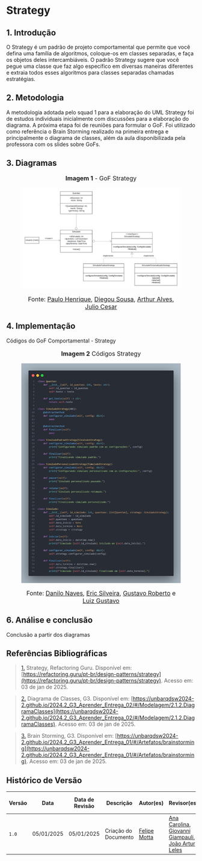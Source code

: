 # **Strategy**

## **1. Introdução**

O Strategy é um padrão de projeto comportamental que permite que você defina uma família de algoritmos, coloque-os em classes separadas, e faça os objetos deles intercambiáveis. O padrão Strategy sugere que você pegue uma classe que faz algo específico em diversas maneiras diferentes e extraia todos esses algoritmos para classes separadas chamadas estratégias.

## **2. Metodologia**

A metodologia adotada pelo squad 1 para a elaboração do UML Strategy foi de estudos individuais inicialmente com discussões para a elaboração do diagrama. A próxima etapa foi de reuniões para formular o GoF. Foi utilizado como referência o Brain Storming realizado na primeira entrega e principalmente o diagrama de classes, além da aula disponibilizada pela professora com os slides sobre GoFs.

## **3. Diagramas**

<center>

<figure markdown>
<font size="3"><p style="text-align: center"><b>Imagem 1</b> - GoF Strategy</p></font>

![Diagrama Strategy](../assets/GoFStrategyDiagram.jpg)

<font size="3"><p style="text-align: center">Fonte: [Paulo Henrique](https://github.com/paulomh), [Diegou Sousa](https://github.com/DiegoSousaLeite), [Arthur Alves](https://github.com/arthrok), [Julio Cesar](https://github.com/julio-dourado)</p></font>

</figure>

</center>

## **4. Implementação**

Códigos do GoF Comportamental - Strategy

<center>

<figure markdown>
<font size="3"><p style="text-align: center"><b>Imagem 2</b> Códigos Strategy</p></font>

![Códigos Strategy](../assets/GoFStrategyCodigo.jpg)

<font size="3"><p style="text-align: center">Fonte: [Danilo Naves](https://github.com/DaniloNavesS), [Eric Silveira](https://github.com/ericbky), [Gustavo Roberto](https://github.com/gusrberto) e [Luiz Gustavo](https://github.com/LuizGust4vo)</p></font>

</figure>

</center>

## **6. Análise e conclusão**

Conclusão a partir dos diagramas

## **Referências Bibliográficas**

> <a id="REF1" href="#anchor_1">1.</a> Strategy, Refactoring Guru. Disponível em: [https://refactoring.guru/pt-br/design-patterns/strategy](https://refactoring.guru/pt-br/design-patterns/strategy). Acesso em: 03 de jan de 2025.

> <a id="REF2" href="#anchor_2">2.</a> Diagrama de Classes, G3. Disponível em: [https://unbarqdsw2024-2.github.io/2024.2_G3_Aprender_Entrega_02/#/Modelagem/2.1.2.DiagramaClasses](https://unbarqdsw2024-2.github.io/2024.2_G3_Aprender_Entrega_02/#/Modelagem/2.1.2.DiagramaClasses). Acesso em: 03 de jan de 2025.

> <a id="REF3" href="#anchor_3">3.</a> Brain Storming, G3. Disponível em: [https://unbarqdsw2024-2.github.io/2024.2_G3_Aprender_Entrega_01/#/Artefatos/brainstorming](https://unbarqdsw2024-2.github.io/2024.2_G3_Aprender_Entrega_01/#/Artefatos/brainstorming). Acesso em: 03 de jan de 2025.

## **Histórico de Versão**

| Versão | Data       | Data de Revisão          | Descrição            | Autor(es)                       | Revisor(es)                       | Detalhes da revisão        |
| ------ | ---------- | ------------------------ | -------------------- | ------------------------------- | --------------------------------- | -------------------------- |
| `1.0`| 05/01/2025 | 05/01/2025 | Criação do Documento | [Felipe Motta](https://github.com/M0tt1nh4) | [Ana Carolina](https://github.com/CarolCoCe), [Giovanni Giampauli](https://github.com/giovanniacg), [João Artur Leles](https://github.com/joao-artl) | - |